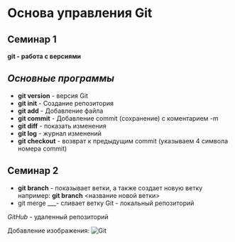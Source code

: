 # Основа управления Git

## Семинар 1 

**git - работа с версиями**

## *Основные программы*
* **git version** - версия Git
* **git init** - Создание репозитория
* **git add** - Добавление файла
* **git commit** - Добавление commit (сохранение) с коментарием -m
* **git diff** - показать изменения 
* **git log** - журнал изменений 
* **git checkout** - возврат к предыдущим commit (указываем 4 символа номера commit) 

## Семинар 2

* **git branch** - показывает ветки, а также создает новую ветку например:
**git branch** <название новой ветки>
* git merge ___- сливает ветку
Git - локальный репозиторий

*GitHub* - удаленный репозиторий

Добавление изображения:
![Git](Image_git.jpeg)